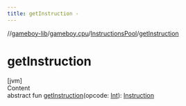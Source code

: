 ```yaml
---
title: getInstruction -
---
```

//[gameboy-lib](../../index.md)/[gameboy.cpu](../index.md)/[InstructionsPool](index.md)/[getInstruction](get-instruction.md)



# getInstruction  
[jvm]  
Content  
abstract fun [getInstruction](get-instruction.md)(opcode: [Int](https://kotlinlang.org/api/latest/jvm/stdlib/kotlin/-int/index.html)): [Instruction](../../gameboy.cpu.instructions/-instruction/index.md)  



